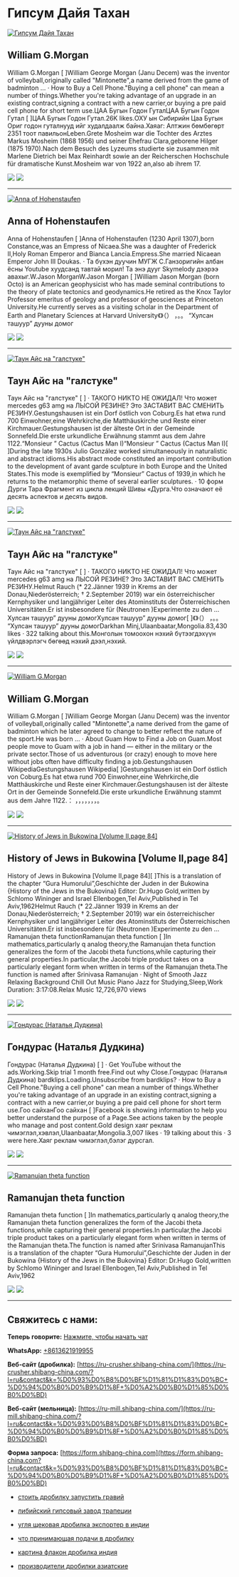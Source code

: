 # Гипсум Дайя Тахан

<a href="https://swt.shibang-china.com/?l=ru&img&k=%D0%93%D0%B8%D0%BF%D1%81%D1%83%D0%BC+%D0%94%D0%B0%D0%B9%D1%8F+%D0%A2%D0%B0%D1%85%D0%B0%D0%BD" target="_blank">![Гипсум Дайя Тахан](http://static.shibang-china.com/all-800x300/859.jpg)</a>

## William G.Morgan
William G.Morgan [ ]William George Morgan (Janu Decem) was the inventor of volleyball,originally called &quot;Mintonette&quot;,a name derived from the game of badminton …&nbsp;&#0183;&#32;How to Buy a Cell Phone.&quot;Buying a cell phone&quot; can mean a number of things.Whether you're taking advantage of an upgrade in an existing contract,signing a contract with a new carrier,or buying a pre paid cell phone for short term use.ЦАА Бугын Годон ГуталЦАА Бугын Годон Гутал [ ]ЦАА Бугын Годон Гутал.26K likes.ОХУ ын Сибирийн Цаа Бугын Ориг годон гуталнууд ийг худалдаалж байна.Хаяаг: Алтжин бөмбөгөрт 2351 тоот павильонLeben.Grete Mosheim war die Tochter des Arztes Markus Mosheim (1868 1956) und seiner Ehefrau Clara,geborene Hilger (1875 1970).Nach dem Besuch des Lyzeums studierte sie zusammen mit Marlene Dietrich bei Max Reinhardt sowie an der Reicherschen Hochschule f&#252;r dramatische Kunst.Mosheim war von 1922 an,also ab ihrem 17.


<a href="https://whatsapp.shibangsoft.com/WhatsApp.php" target="_blank" title="WhatsApp">![](http://static.shibang-china.com/icon/whatsapp.png)</a> <a href="https://swt.shibang-china.com/?l=ru&icon&k=%D0%93%D0%B8%D0%BF%D1%81%D1%83%D0%BC+%D0%94%D0%B0%D0%B9%D1%8F+%D0%A2%D0%B0%D1%85%D0%B0%D0%BD" target="_blank">![](http://static.shibang-china.com/icon/chat-ru.png)</a>

---

<a href="https://swt.shibang-china.com/?l=ru&img&k=%D0%93%D0%B8%D0%BF%D1%81%D1%83%D0%BC+%D0%94%D0%B0%D0%B9%D1%8F+%D0%A2%D0%B0%D1%85%D0%B0%D0%BD" target="_blank">![Anna of Hohenstaufen](http://static.shibang-china.com/all-800x300/734.jpg)</a>

## Anna of Hohenstaufen
Anna of Hohenstaufen [ ]Anna of Hohenstaufen (1230 April 1307),born Constance,was an Empress of Nicaea.She was a daughter of Frederick II,Holy Roman Emperor and Bianca Lancia.Empress.She married Nicaean Emperor John III Doukas.&nbsp;&#0183;&#32;Та бүхэн дуучин МУГЖ С.Ганзоригийн албан ёсны Youtube хуудсанд тавтай морил! Та энэ дууг Skymelody дээрээ авахыг.W.Jason MorganW.Jason Morgan [ ]William Jason Morgan (born Octo) is an American geophysicist who has made seminal contributions to the theory of plate tectonics and geodynamics.He retired as the Knox Taylor Professor emeritus of geology and professor of geosciences at Princeton University.He currently serves as a visiting scholar in the Department of Earth and Planetary Sciences at Harvard University《》（） ，。。 “Хулсан ташуур” дууны домог


<a href="https://whatsapp.shibangsoft.com/WhatsApp.php" target="_blank" title="WhatsApp">![](http://static.shibang-china.com/icon/whatsapp.png)</a> <a href="https://swt.shibang-china.com/?l=ru&icon&k=%D0%93%D0%B8%D0%BF%D1%81%D1%83%D0%BC+%D0%94%D0%B0%D0%B9%D1%8F+%D0%A2%D0%B0%D1%85%D0%B0%D0%BD" target="_blank">![](http://static.shibang-china.com/icon/chat-ru.png)</a>

---

<a href="https://swt.shibang-china.com/?l=ru&img&k=%D0%93%D0%B8%D0%BF%D1%81%D1%83%D0%BC+%D0%94%D0%B0%D0%B9%D1%8F+%D0%A2%D0%B0%D1%85%D0%B0%D0%BD" target="_blank">![Таун Айс на &quot;галстуке&quot;](http://static.shibang-china.com/all-800x300/384.jpg)</a>

## Таун Айс на &quot;галстуке&quot;
Таун Айс на &quot;галстуке&quot; [ ]&nbsp;&#0183;&#32;ТАКОГО НИКТО НЕ ОЖИДАЛ! Что может mercedes g63 amg на ЛЫСОЙ РЕЗИНЕ? Это ЗАСТАВИТ ВАС СМЕНИТЬ РЕЗИНУ.Gestungshausen ist ein Dorf &#246;stlich von Coburg.Es hat etwa rund 700 Einwohner,eine Wehrkirche,die Matth&#228;uskirche und Reste einer Kirchmauer.Gestungshausen ist der &#228;lteste Ort in der Gemeinde Sonnefeld.Die erste urkundliche Erw&#228;hnung stammt aus dem Jahre 1122.“Monsieur ” Cactus (Cactus Man I)“Monsieur ” Cactus (Cactus Man I)[ ]During the late 1930s Julio Gonz&#225;lez worked simultaneously in naturalistic and abstract idioms.His abstract mode constituted an important contribution to the development of avant garde sculpture in both Europe and the United States.This mode is exemplified by “Monsieur” Cactus of 1939,in which he returns to the metamorphic theme of several earlier sculptures.&nbsp;&#0183;&#32;10 форм Дурги Тара Фрагмент из цикла лекций Шивы &#171;Дурга.Что означают её десять аспектов и десять видов.


<a href="https://whatsapp.shibangsoft.com/WhatsApp.php" target="_blank" title="WhatsApp">![](http://static.shibang-china.com/icon/whatsapp.png)</a> <a href="https://swt.shibang-china.com/?l=ru&icon&k=%D0%93%D0%B8%D0%BF%D1%81%D1%83%D0%BC+%D0%94%D0%B0%D0%B9%D1%8F+%D0%A2%D0%B0%D1%85%D0%B0%D0%BD" target="_blank">![](http://static.shibang-china.com/icon/chat-ru.png)</a>

---

<a href="https://swt.shibang-china.com/?l=ru&img&k=%D0%93%D0%B8%D0%BF%D1%81%D1%83%D0%BC+%D0%94%D0%B0%D0%B9%D1%8F+%D0%A2%D0%B0%D1%85%D0%B0%D0%BD" target="_blank">![Таун Айс на &quot;галстуке&quot;](http://static.shibang-china.com/all-800x300/792.jpg)</a>

## Таун Айс на &quot;галстуке&quot;
Таун Айс на &quot;галстуке&quot; [ ]&nbsp;&#0183;&#32;ТАКОГО НИКТО НЕ ОЖИДАЛ! Что может mercedes g63 amg на ЛЫСОЙ РЕЗИНЕ? Это ЗАСТАВИТ ВАС СМЕНИТЬ РЕЗИНУ.Helmut Rauch (* 22.J&#228;nner 1939 in Krems an der Donau,Nieder&#246;sterreich; † 2.September 2019) war ein &#246;sterreichischer Kernphysiker und langj&#228;hriger Leiter des Atominstituts der &#214;sterreichischen Universit&#228;ten.Er ist insbesondere f&#252;r (Neutronen )Experimente zu den …Хулсан ташуур” дууны домогХулсан ташуур” дууны домог[ ]《》（） ，。。 “Хулсан ташуур” дууны домогDarkhan Minj,Ulaanbaatar,Mongolia.83,430 likes &#183; 322 talking about this.Монголын томоохон нэхий бүтээгдэхүүн үйлдвэрлэгч бөгөөд нэхий дээл,нэхий.


<a href="https://whatsapp.shibangsoft.com/WhatsApp.php" target="_blank" title="WhatsApp">![](http://static.shibang-china.com/icon/whatsapp.png)</a> <a href="https://swt.shibang-china.com/?l=ru&icon&k=%D0%93%D0%B8%D0%BF%D1%81%D1%83%D0%BC+%D0%94%D0%B0%D0%B9%D1%8F+%D0%A2%D0%B0%D1%85%D0%B0%D0%BD" target="_blank">![](http://static.shibang-china.com/icon/chat-ru.png)</a>

---

<a href="https://swt.shibang-china.com/?l=ru&img&k=%D0%93%D0%B8%D0%BF%D1%81%D1%83%D0%BC+%D0%94%D0%B0%D0%B9%D1%8F+%D0%A2%D0%B0%D1%85%D0%B0%D0%BD" target="_blank">![William G.Morgan](http://static.shibang-china.com/all-800x300/238.jpg)</a>

## William G.Morgan
William G.Morgan [ ]William George Morgan (Janu Decem) was the inventor of volleyball,originally called &quot;Mintonette&quot;,a name derived from the game of badminton which he later agreed to change to better reflect the nature of the sport.He was born …&nbsp;&#0183;&#32;About Guam How to Find a Job on Guam.Most people move to Guam with a job in hand — either in the military or the private sector.Those of us adventurous (or crazy) enough to move here without jobs often have difficulty finding a job.Gestungshausen WikipediaGestungshausen Wikipedia[ ]Gestungshausen ist ein Dorf &#246;stlich von Coburg.Es hat etwa rund 700 Einwohner,eine Wehrkirche,die Matth&#228;uskirche und Reste einer Kirchmauer.Gestungshausen ist der &#228;lteste Ort in der Gemeinde Sonnefeld.Die erste urkundliche Erw&#228;hnung stammt aus dem Jahre 1122.： ，，，，，，，。


<a href="https://whatsapp.shibangsoft.com/WhatsApp.php" target="_blank" title="WhatsApp">![](http://static.shibang-china.com/icon/whatsapp.png)</a> <a href="https://swt.shibang-china.com/?l=ru&icon&k=%D0%93%D0%B8%D0%BF%D1%81%D1%83%D0%BC+%D0%94%D0%B0%D0%B9%D1%8F+%D0%A2%D0%B0%D1%85%D0%B0%D0%BD" target="_blank">![](http://static.shibang-china.com/icon/chat-ru.png)</a>

---

<a href="https://swt.shibang-china.com/?l=ru&img&k=%D0%93%D0%B8%D0%BF%D1%81%D1%83%D0%BC+%D0%94%D0%B0%D0%B9%D1%8F+%D0%A2%D0%B0%D1%85%D0%B0%D0%BD" target="_blank">![History of Jews in Bukowina [Volume II,page 84]](http://static.shibang-china.com/all-800x300/29.jpg)</a>

## History of Jews in Bukowina [Volume II,page 84]
History of Jews in Bukowina [Volume II,page 84][ ]This is a translation of the chapter “Gura Humorului”,Geschichte der Juden in der Bukowina {History of the Jews in the Bukovina} Editor: Dr.Hugo Gold,written by Schlomo Wininger and Israel Ellenbogen,Tel Aviv,Published in Tel Aviv,1962Helmut Rauch (* 22.J&#228;nner 1939 in Krems an der Donau,Nieder&#246;sterreich; † 2.September 2019) war ein &#246;sterreichischer Kernphysiker und langj&#228;hriger Leiter des Atominstituts der &#214;sterreichischen Universit&#228;ten.Er ist insbesondere f&#252;r (Neutronen )Experimente zu den …Ramanujan theta functionRamanujan theta function [ ]In mathematics,particularly q analog theory,the Ramanujan theta function generalizes the form of the Jacobi theta functions,while capturing their general properties.In particular,the Jacobi triple product takes on a particularly elegant form when written in terms of the Ramanujan theta.The function is named after Srinivasa Ramanujan&nbsp;&#0183;&#32;Night of Smooth Jazz Relaxing Background Chill Out Music Piano Jazz for Studying,Sleep,Work Duration: 3:17:08.Relax Music 12,726,970 views


<a href="https://whatsapp.shibangsoft.com/WhatsApp.php" target="_blank" title="WhatsApp">![](http://static.shibang-china.com/icon/whatsapp.png)</a> <a href="https://swt.shibang-china.com/?l=ru&icon&k=%D0%93%D0%B8%D0%BF%D1%81%D1%83%D0%BC+%D0%94%D0%B0%D0%B9%D1%8F+%D0%A2%D0%B0%D1%85%D0%B0%D0%BD" target="_blank">![](http://static.shibang-china.com/icon/chat-ru.png)</a>

---

<a href="https://swt.shibang-china.com/?l=ru&img&k=%D0%93%D0%B8%D0%BF%D1%81%D1%83%D0%BC+%D0%94%D0%B0%D0%B9%D1%8F+%D0%A2%D0%B0%D1%85%D0%B0%D0%BD" target="_blank">![Гондурас (Наталья Дудкина)](http://static.shibang-china.com/all-800x300/937.jpg)</a>

## Гондурас (Наталья Дудкина)
Гондурас (Наталья Дудкина) [ ]&nbsp;&#0183;&#32;Get YouTube without the ads.Working.Skip trial 1 month free.Find out why Close.Гондурас (Наталья Дудкина) bardklips.Loading.Unsubscribe from bardklips?&nbsp;&#0183;&#32;How to Buy a Cell Phone.&quot;Buying a cell phone&quot; can mean a number of things.Whether you're taking advantage of an upgrade in an existing contract,signing a contract with a new carrier,or buying a pre paid cell phone for short term use.Гоо сайханГоо сайхан [ ]Facebook is showing information to help you better understand the purpose of a Page.See actions taken by the people who manage and post content.Gold design хаяг реклам чимэглэл,хэвлэл,Ulaanbaatar,Mongolia.3,007 likes &#183; 19 talking about this &#183; 3 were here.Хаяг реклам чимэглэл,бэлэг дурсгал.


<a href="https://whatsapp.shibangsoft.com/WhatsApp.php" target="_blank" title="WhatsApp">![](http://static.shibang-china.com/icon/whatsapp.png)</a> <a href="https://swt.shibang-china.com/?l=ru&icon&k=%D0%93%D0%B8%D0%BF%D1%81%D1%83%D0%BC+%D0%94%D0%B0%D0%B9%D1%8F+%D0%A2%D0%B0%D1%85%D0%B0%D0%BD" target="_blank">![](http://static.shibang-china.com/icon/chat-ru.png)</a>

---

<a href="https://swt.shibang-china.com/?l=ru&img&k=%D0%93%D0%B8%D0%BF%D1%81%D1%83%D0%BC+%D0%94%D0%B0%D0%B9%D1%8F+%D0%A2%D0%B0%D1%85%D0%B0%D0%BD" target="_blank">![Ramanujan theta function](http://static.shibang-china.com/all-800x300/361.jpg)</a>

## Ramanujan theta function
Ramanujan theta function [ ]In mathematics,particularly q analog theory,the Ramanujan theta function generalizes the form of the Jacobi theta functions,while capturing their general properties.In particular,the Jacobi triple product takes on a particularly elegant form when written in terms of the Ramanujan theta.The function is named after Srinivasa RamanujanThis is a translation of the chapter “Gura Humorului”,Geschichte der Juden in der Bukowina {History of the Jews in the Bukovina} Editor: Dr.Hugo Gold,written by Schlomo Wininger and Israel Ellenbogen,Tel Aviv,Published in Tel Aviv,1962

<a href="https://whatsapp.shibangsoft.com/WhatsApp.php" target="_blank" title="WhatsApp">![](http://static.shibang-china.com/icon/whatsapp.png)</a> <a href="https://swt.shibang-china.com/?l=ru&icon&k=%D0%93%D0%B8%D0%BF%D1%81%D1%83%D0%BC+%D0%94%D0%B0%D0%B9%D1%8F+%D0%A2%D0%B0%D1%85%D0%B0%D0%BD" target="_blank">![](http://static.shibang-china.com/icon/chat-ru.png)</a>

---
## Свяжитесь с нами:

**Теперь говорите:** [Нажмите, чтобы начать чат](https://swt.shibang-china.com?l=ru&contact&k=%D0%93%D0%B8%D0%BF%D1%81%D1%83%D0%BC+%D0%94%D0%B0%D0%B9%D1%8F+%D0%A2%D0%B0%D1%85%D0%B0%D0%BD)

**WhatsApp:**  [+8613621919955](https://whatsapp.shibangsoft.com/WhatsApp.php)

**Веб-сайт (дробилка):** [https://ru-crusher.shibang-china.com/](https://ru-crusher.shibang-china.com/?l=ru&contact&k=%D0%93%D0%B8%D0%BF%D1%81%D1%83%D0%BC+%D0%94%D0%B0%D0%B9%D1%8F+%D0%A2%D0%B0%D1%85%D0%B0%D0%BD)

**Веб-сайт (мельница):** [https://ru-mill.shibang-china.com/](https://ru-mill.shibang-china.com/?l=ru&contact&k=%D0%93%D0%B8%D0%BF%D1%81%D1%83%D0%BC+%D0%94%D0%B0%D0%B9%D1%8F+%D0%A2%D0%B0%D1%85%D0%B0%D0%BD)

**Форма запроса:** [https://form.shibang-china.com](https://form.shibang-china.com?l=ru&contact&k=%D0%93%D0%B8%D0%BF%D1%81%D1%83%D0%BC+%D0%94%D0%B0%D0%B9%D1%8F+%D0%A2%D0%B0%D1%85%D0%B0%D0%BD)

* [стоить дробилку запустить гравий](../115/%D1%81%D1%82%D0%BE%D0%B8%D1%82%D1%8C%20%D0%B4%D1%80%D0%BE%D0%B1%D0%B8%D0%BB%D0%BA%D1%83%20%D0%B7%D0%B0%D0%BF%D1%83%D1%81%D1%82%D0%B8%D1%82%D1%8C%20%D0%B3%D1%80%D0%B0%D0%B2%D0%B8%D0%B9.md)

* [либийский гипсовый завод трапеции](../118/%D0%BB%D0%B8%D0%B1%D0%B8%D0%B9%D1%81%D0%BA%D0%B8%D0%B9%20%D0%B3%D0%B8%D0%BF%D1%81%D0%BE%D0%B2%D1%8B%D0%B9%20%D0%B7%D0%B0%D0%B2%D0%BE%D0%B4%20%D1%82%D1%80%D0%B0%D0%BF%D0%B5%D1%86%D0%B8%D0%B8.md)

* [угля щековая дробилка экспортер в индии](../110/%D1%83%D0%B3%D0%BB%D1%8F%20%D1%89%D0%B5%D0%BA%D0%BE%D0%B2%D0%B0%D1%8F%20%D0%B4%D1%80%D0%BE%D0%B1%D0%B8%D0%BB%D0%BA%D0%B0%20%D1%8D%D0%BA%D1%81%D0%BF%D0%BE%D1%80%D1%82%D0%B5%D1%80%20%D0%B2%20%D0%B8%D0%BD%D0%B4%D0%B8%D0%B8.md)

* [что принимающая подачи в дробилку](../114/%D1%87%D1%82%D0%BE%20%D0%BF%D1%80%D0%B8%D0%BD%D0%B8%D0%BC%D0%B0%D1%8E%D1%89%D0%B0%D1%8F%20%D0%BF%D0%BE%D0%B4%D0%B0%D1%87%D0%B8%20%D0%B2%20%D0%B4%D1%80%D0%BE%D0%B1%D0%B8%D0%BB%D0%BA%D1%83.md)

* [картина флакон дробилка индия](../119/%D0%BA%D0%B0%D1%80%D1%82%D0%B8%D0%BD%D0%B0%20%D1%84%D0%BB%D0%B0%D0%BA%D0%BE%D0%BD%20%D0%B4%D1%80%D0%BE%D0%B1%D0%B8%D0%BB%D0%BA%D0%B0%20%D0%B8%D0%BD%D0%B4%D0%B8%D1%8F.md)

* [производители дробилки азиатские](../117/%D0%BF%D1%80%D0%BE%D0%B8%D0%B7%D0%B2%D0%BE%D0%B4%D0%B8%D1%82%D0%B5%D0%BB%D0%B8%20%D0%B4%D1%80%D0%BE%D0%B1%D0%B8%D0%BB%D0%BA%D0%B8%20%D0%B0%D0%B7%D0%B8%D0%B0%D1%82%D1%81%D0%BA%D0%B8%D0%B5.md)